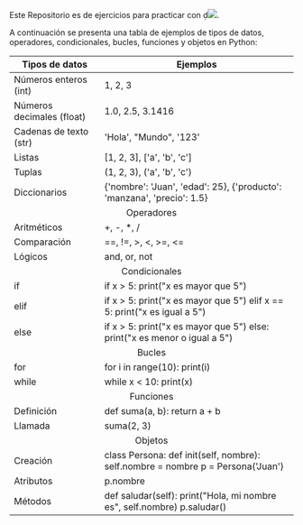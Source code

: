 <span>Este Repositorio es de ejercicios para practicar con <img src="https://img.shields.io/badge/python-3670A0">.
</span>


<p>A continuación se presenta una tabla de ejemplos de tipos de datos, operadores, condicionales, bucles, funciones y objetos en Python:</p> 


<table>
  <thead>
    <tr>
      <th>Tipos de datos</th>
      <th>Ejemplos</th>
    </tr>
  </thead>
  <tbody>
    <tr>
      <td>Números enteros (int)</td>
      <td>1, 2, 3</td>
    </tr>
    <tr>
      <td>Números decimales (float)</td>
      <td>1.0, 2.5, 3.1416</td>
    </tr>
    <tr>
      <td>Cadenas de texto (str)</td>
      <td>'Hola', "Mundo", '123'</td>
    </tr>
    <tr>
      <td>Listas</td>
      <td>[1, 2, 3], ['a', 'b', 'c']</td>
    </tr>
    <tr>
      <td>Tuplas</td>
      <td>(1, 2, 3), ('a', 'b', 'c')</td>
    </tr>
    <tr>
      <td>Diccionarios</td>
      <td>{'nombre': 'Juan', 'edad': 25}, {'producto': 'manzana', 'precio': 1.5}</td>
    </tr>
    <tr>
      <td colspan="2" style="text-align:center;">Operadores</td>
    </tr>
    <tr>
      <td>Aritméticos</td>
      <td>+, -, *, /</td>
    </tr>
    <tr>
      <td>Comparación</td>
      <td>==, !=, >, <, >=, <=</td>
    </tr>
    <tr>
      <td>Lógicos</td>
      <td>and, or, not</td>
    </tr>
    <tr>
      <td colspan="2" style="text-align:center;">Condicionales</td>
    </tr>
    <tr>
      <td>if</td>
      <td>if x &gt; 5: print("x es mayor que 5")</td>
    </tr>
    <tr>
      <td>elif</td>
      <td>if x &gt; 5: print("x es mayor que 5") elif x == 5: print("x es igual a 5")</td>
    </tr>
    <tr>
      <td>else</td>
      <td>if x &gt; 5: print("x es mayor que 5") else: print("x es menor o igual a 5")</td>
    </tr>
    <tr>
      <td colspan="2" style="text-align:center;">Bucles</td>
    </tr>
    <tr>
      <td>for</td>
      <td>for i in range(10): print(i)</td>
    </tr>
    <tr>
      <td>while</td>
      <td>while x &lt; 10: print(x)</td>
    </tr>
    <tr>
      <td colspan="2" style="text-align:center;">Funciones</td>
    </tr>
    <tr>
      <td>Definición</td>
      <td>def suma(a, b): return a + b</td>
    </tr>
    <tr>
      <td>Llamada</td>
      <td>suma(2, 3)</td>
     <tr>
      <td colspan="2" style="text-align:center;">Objetos</td>	
     </tr>
      <tr>
       <td>Creación</td>	
       <td>class Persona: def init(self, nombre): self.nombre = nombre p = Persona('Juan')</td>
      </tr>
      <tr>
        <td>Atributos</td>
	       <td>p.nombre</td>
      </tr>
         <td>Métodos</td>
	        <td>def saludar(self): print("Hola, mi nombre es", self.nombre) p.saludar()</td>
